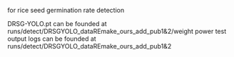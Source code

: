 for rice seed germination rate detection

DRSG-YOLO.pt can be founded at runs/detect/DRSGYOLO_dataREmake_ours_add_pub1&2/weight
power test output logs can be founded at runs/detect/DRSGYOLO_dataREmake_ours_add_pub1&2
